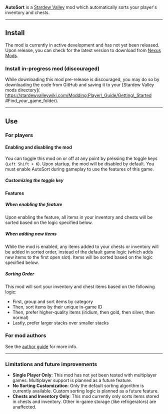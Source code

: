 ﻿**AutoSort** is a [Stardew Valley](http://stardewvalley.net/) mod
which automatically sorts your player's inventory and chests.

-----

## Install

The mod is currently in active development and has not yet
been released. Upon release, you can check for the latest
version to download from [Nexus Mods](http://www.nexusmods.com).

### Install in-progress mod (discouraged)

While downloading this mod pre-release is discouraged, you may
do so by downloading the code from GitHub and saving it to
your [Stardew Valley mods directory](
https://stardewvalleywiki.com/Modding:Player\_Guide/Getting\_Started
\#Find\_your\_game\_folder).

-----

## Use

### For players

#### Enabling and disabling the mod

You can toggle this mod on or off at any point by pressing
the toggle keys (`Left Shift + K`). Upon startup, the mod
will be disabled by default. You must enable AutoSort during
gameplay to use the features of this game.

##### Customizing the toggle key

#### Features

##### When enabling the feature

Upon enabling the feature, all items in your inventory and
chests will be sorted based on the logic specified below.

##### When adding new items

While the mod is enabled, any items added to your chests or
inventory will be added in sorted order, instead of the
default game logic (which adds new items to the first open
slot). Items will be sorted based on the logic specified
below.

##### Sorting Order

This mod will sort your inventory and chest items based on
the following logic:

  * First, group and sort items by category
  * Then, sort items by their unique in-game ID
  * Then, prefer higher-quality items (iridium, then gold,
    then silver, then normal)
  * Lastly, prefer larger stacks over smaller stacks

### For mod authors

See the [author guide](https://www.google.com/search?q=author-guide.md) for more info.

-----

### Limitations and future improvements

  * **Single Player Only**: This mod has not yet been tested with
    multiplayer games. Multiplayer support is planned as a future
    feature.
  * **No Sorting Customization**: Only the default sorting
    algorithm is currently available. Custom sorting logic is
    planned as a future feature.
  * **Chests and Inventory Only**: This mod currently only
    sorts items stored in chests and inventory. Other in-game
    storage (like refrigerators) are unaffected.